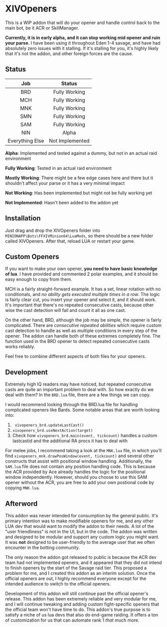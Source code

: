 # XIVOpeners
This is a WIP addon that will do your opener and handle control back to the main bot, be it ACR or SkillManager.

**Currently, it is in early alpha, and it can stop working mid opener and ruin your parse.** I have been using it throughout Eden 1-4 savage, and have had absolutely zero issues with it stalling. If it's stalling for you, it's highly likely that it's not the addon, and other foreign forces are the cause.

## Status
|     **Job**     |   **Status**  |
|:---------------:|:-------------:|
|       BRD       |     Fully Working     |
|       MCH       |     Fully Working     |
|       MNK       |     Fully Working     |
|       SMN       |     Fully Working     |
|       SAM       |     Fully Working     |
|       NIN       |     Alpha     |
| Everything Else | Not Implemented |

**Alpha**: Implemented and tested against a dummy, but not in an actual raid environment

**Fully Working**: Tested in an actual raid environment

**Mostly Working**: There might be a few edge cases here and there but it shouldn't affect your parse or it has a very minimal impact

**Not Working**: Has been implemented but might not be fully working yet

**Not Implemented**: Hasn't been added to the addon yet

## Installation
Just drag and drop the XIVOpeners folder into ``MINIONAPP\Bots\FFXIVMinion64\LuaMods``, so there should be a new folder called XIVOpeners. After that, reload LUA or restart your game.

## Custom Openers
If you want to make your own opener, **you need to have basic knowledge of lua**. I have provided and commented 2 polar examples, and it should be easy enough to copy from them.

MCH is a fairly straight-forward example. It has a set, linear rotation with no conditionals, and _no ability gets executed multiple times in a row_. The logic is fairly clear cut, you insert your opener and select it, and it should work. It's important that there's no repeated consecutive casts, because other wise the cast detection will fail and count it all as one cast.

On the other hand, BRD, although the job may be simple, the opener is fairly complicated. There are _consecutive repeated abilities_ which require custom cast detection to handle as well as multiple conditions in every step of the opener.
The addon can handle both of these extremes completely fine. The function used in the BRD opener to detect repeated consecutive casts works reliably.

Feel free to combine different aspects of both files for your openers.

## Development 
Extremely high IQ readers may have noticed, but repeated consecutive casts are quite an important problem to deal with. So how exactly do we deal with them? In the ``BRD.lua`` file, there are a few things we can copy.

I would recommend looking through the BRD.lua file for handling complicated openers like Bards. Some notable areas that are worth looking into:
1. `` xivopeners_brd.updateLastCast()``
2. ``xivopeners_brd.useNextAction(target)``
3. Check how ``xivopeners_brd.main(event, tickcount)`` handles a custom lastcastid and the additional RA procs it has to deal with

For melee jobs, I recommend taking a look at the ``MNK.lua`` file, in which you'll find ``xivopeners_mnk.drawPosWindow(event, tickcount)`` and several other constructs that assist with positional window handling. Additionally, the ``SAM.lua`` file does not contain any position handling code. This is because the ACR provided by Ace already handles the logic for the positional window independently. However, should you choose to use this SAM opener without the ACR, you are free to add your own postional code by copying ``MNK.lua``.

## Afterword
This addon was never intended for consumption by the general public. It's primary intention was to make modifiable openers for me, and any other LUA dev that would want to modify the addon to their needs. A lot of the "user friendliness" is not in the UI, but in the code. The addon was written and designed to be modular and support any custom logic you might want. It was **not** designed to be user-friendly to the average user that we often encounter in the botting community.

The only reason the addon got released to public is because the ACR dev team had not implemented openers, and it appeared that they did not intend to finish openers by the start of the Savage raid tier. This proposed a problem for me, and I created this addon as an interim solution. Once the official openers are out, I highly recommend everyone except for the intended audience to switch to the official openers.

Development of this addon will still continue past the official opener's release. This addon has been extremely reliable and very modular for me, and I will continue tweaking and adding custom fight-specific openers that the official team won't have time to do. This addon's true purpose is to satisfy a niche of us lua devs that also do end-game raiding. It offers a ton of customization for us that can automate rank 1 _that_ much more.
